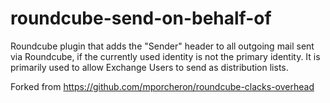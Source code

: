 # roundcube-send-on-behalf-of

Roundcube plugin that adds the "Sender" header 
to all outgoing mail sent via Roundcube, if the currently used identity is not the primary identity.
It is primarily used to allow Exchange Users to send as distribution lists.

Forked from https://github.com/mporcheron/roundcube-clacks-overhead


